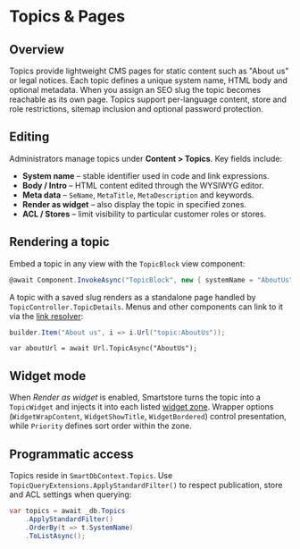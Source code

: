 # Topics & Pages

## Overview

Topics provide lightweight CMS pages for static content such as "About us" or legal notices. Each topic defines a unique system name, HTML body and optional metadata. When you assign an SEO slug the topic becomes reachable as its own page. Topics support per-language content, store and role restrictions, sitemap inclusion and optional password protection.

## Editing

Administrators manage topics under **Content > Topics**. Key fields include:

* **System name** – stable identifier used in code and link expressions.
* **Body / Intro** – HTML content edited through the WYSIWYG editor.
* **Meta data** – `SeName`, `MetaTitle`, `MetaDescription` and keywords.
* **Render as widget** – also display the topic in specified zones.
* **ACL / Stores** – limit visibility to particular customer roles or stores.

## Rendering a topic

Embed a topic in any view with the `TopicBlock` view component:

```csharp
@await Component.InvokeAsync("TopicBlock", new { systemName = "AboutUs" })
```

A topic with a saved slug renders as a standalone page handled by `TopicController.TopicDetails`. Menus and other components can link to it via the [link resolver](../advanced/linkresolver.md):

```csharp
builder.Item("About us", i => i.Url("topic:AboutUs"));
```

```
var aboutUrl = await Url.TopicAsync("AboutUs");
```

## Widget mode

When _Render as widget_ is enabled, Smartstore turns the topic into a `TopicWidget` and injects it into each listed [widget zone](widgets.md#zones). Wrapper options (`WidgetWrapContent`, `WidgetShowTitle`, `WidgetBordered`) control presentation, while `Priority` defines sort order within the zone.

## Programmatic access

Topics reside in `SmartDbContext.Topics`. Use `TopicQueryExtensions.ApplyStandardFilter()` to respect publication, store and ACL settings when querying:

```csharp
var topics = await _db.Topics
    .ApplyStandardFilter()
    .OrderBy(t => t.SystemName)
    .ToListAsync();
```
